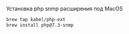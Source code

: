 Установка php snmp расширения под MacOS

```bash
brew tap kabel/php-ext
brew install php@7.3-snmp
```